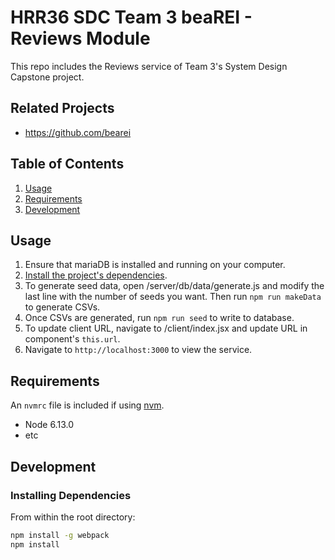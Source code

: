 # HRR36 SDC Team 3 beaREI - Reviews Module

This repo includes the Reviews service of Team 3's System Design Capstone project.

## Related Projects

  - https://github.com/bearei

## Table of Contents

1. [Usage](#Usage)
1. [Requirements](#requirements)
1. [Development](#development)

## Usage

1. Ensure that mariaDB is installed and running on your computer.
2. [Install the project's dependencies](#installing-dependencies).
3. To generate seed data, open /server/db/data/generate.js and modify the last line with the number of seeds you want.  Then run `npm run makeData` to generate CSVs.
4. Once CSVs are generated, run `npm run seed` to write to database.
5. To update client URL, navigate to /client/index.jsx and update URL in component's `this.url`.
6. Navigate to `http://localhost:3000` to view the service.

## Requirements

An `nvmrc` file is included if using [nvm](https://github.com/creationix/nvm).

- Node 6.13.0
- etc

## Development

### Installing Dependencies

From within the root directory:

```sh
npm install -g webpack
npm install
```

